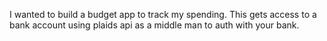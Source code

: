 I wanted to build a budget app to track my spending. This gets access to a bank account using plaids api as a middle man to auth with your bank.